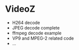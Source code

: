 # VideoZ

* H264 decode
* JPEG decode complete
* ffmpeg decode example
* VP9 and MPEG-2 related code
* ...
